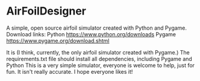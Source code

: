 # AirFoilDesigner
A simple, open source airfoil simulator created with Python and Pygame.
Download links:
Python
https://www.python.org/downloads
Pygame
https://www.pygame.org/download.shtml

It is (I think, currently, the only airfoil simulator created with Pygame.)
The requirements.txt file should install all dependencies, including Pygame and Python
This is a very simple simulator, everyone is welcome to help, just for fun. It isn't really accurate.
I hope everyone likes it!
